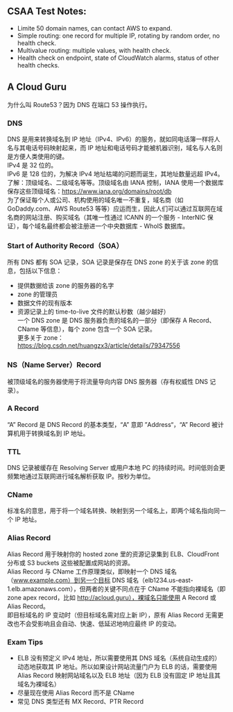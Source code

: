 ## CSAA Test Notes:  
* Limite 50 domain names, can contact AWS to expand.
* Simple routing: one record for multiple IP, rotating by random order, no health check.
* Multivalue routing: multiple values, with health check.
* Health check on endpoint, state of CloudWatch alarms, status of other health checks.  
  
  
  
## A Cloud Guru
为什么叫 Route53？因为 DNS 在端口 53 操作执行。  
  
### DNS
DNS 是用来转换域名到 IP 地址（IPv4、IPv6）的服务，就如同电话簿一样将人名与其电话号码映射起来，而 IP 地址和电话号码才能被机器识别，域名与人名则是方便人类使用的键。  
IPv4 是 32 位的。  
IPv6 是 128 位的，为解决 IPv4 地址枯竭的问题而诞生，其地址数量远超 IPv4。  
了解：顶级域名、二级域名等等。顶级域名由 IANA 控制，IANA 使用一个数据库保存这些顶级域名：https://www.iana.org/domains/root/db  
为了保证每个人或公司、机构使用的域名唯一不重复，域名商（如 GoDaddy.com、AWS Route53 等等）应运而生，因此人们可以通过互联网在域名商的网站注册、购买域名（其唯一性通过 ICANN 的一个服务 - InterNIC 保证），每个域名最终都会被注册进一个中央数据库 - WhoIS 数据库。  
  
### Start of Authority Record（SOA）
所有 DNS 都有 SOA 记录，SOA 记录是保存在 DNS zone 的关于该 zone 的信息，包括以下信息：  
* 提供数据给该 zone 的服务器的名字
* zone 的管理员
* 数据文件的现有版本
* 资源记录上的 time-to-live 文件的默认秒数（越少越好）  
一个 DNS zone 是 DNS 服务器负责的域名的一部分（即保存 A Record、CName 等信息），每个 zone 包含一个 SOA 记录。  
更多关于 zone：https://blog.csdn.net/huangzx3/article/details/79347556  
  
### NS（Name Server）Record
被顶级域名的服务器使用于将流量导向内容 DNS 服务器（存有权威性 DNS 记录）。  
  
### A Record
“A” Record 是 DNS Record 的基本类型，“A” 意即 ”Address“，“A” Record 被计算机用于转换域名到 IP 地址。  
  
### TTL
DNS 记录被缓存在 Resolving Server 或用户本地 PC 的持续时间。时间低则会更频繁地通过互联网进行域名解析获取 IP。按秒为单位。  
  
### CName
标准名的意思，用于将一个域名转换、映射到另一个域名上，即两个域名指向同一个 IP 地址。  
  
### Alias Record
Alias Record 用于映射你的 hosted zone 里的资源记录集到 ELB、CloudFront 分布或 S3 buckets 这些被配置成网站的资源。  
Alias Record 与 CName 工作原理类似，即映射一个 DNS 域名（www.example.com）到另一个目标 DNS 域名（elb1234.us-east-1.elb.amazonaws.com），但两者的关键不同点在于 CName 不能指向裸域名（即 zone apex record，比如 http://acloud.guru），裸域名只能使用 A Record 或 Alias Record。  
即目标域名的 IP 变动时（但目标域名需对应上新 IP），原有 Alias Record 无需更改也不会受影响且会自动、快速、低延迟地响应最终 IP 的变动。  
  
### Exam Tips
* ELB 没有预定义 IPv4 地址，所以需要使用其 DNS 域名（系统自动生成的）动态地获取其 IP 地址。所以如果设计网站流量门户为 ELB 的话，需要使用 Alias Record 映射网站域名以及 ELB 地址（因为 ELB 没有固定 IP 地址且其域名为裸域名）
* 尽量现在使用 Alias Record 而不是 CName
* 常见 DNS 类型还有 MX Record、PTR Record